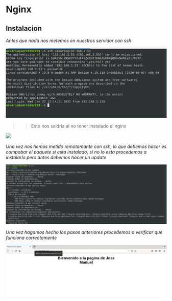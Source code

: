 # Nginx 

 
## Instalacion

*Antes que nada nos metemos en nuestros servidor con ssh*


<img src=/capturas/instalacion1.png width=600px>

 >> Esto nos saldria al no tener instalado el nginx

<img src=/capturas/isntalacion3.png width=600px>

*Una vez nos hemos metido remotamante con ssh, lo que debemos hacer es compobar el paquete si esta instalado, si no lo esta procedemos a instalarlo pero antes debemos hacer un update*

<img src=/capturas/instalacion2.png width=600px>

*Una vez hagamos hecho los pasos anteriores procedemos a verificar que funciona correctamente*

<img src=/capturas/instalacion4.png width=600px>



